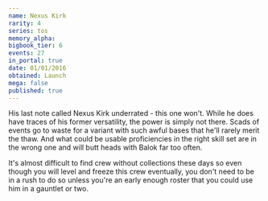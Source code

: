 ```yaml
---
name: Nexus Kirk
rarity: 4
series: tos
memory_alpha:
bigbook_tier: 6
events: 27
in_portal: true
date: 01/01/2016
obtained: Launch
mega: false
published: true
---
```


His last note called Nexus Kirk underrated - this one won't. While he does have traces of his former versatility, the power is simply not there. Scads of events go to waste for a variant with such awful bases that he'll rarely merit the thaw. And what could be usable proficiencies in the right skill set are in the wrong one and will butt heads with Balok far too often.

It's almost difficult to find crew without collections these days so even though you will level and freeze this crew eventually, you don't need to be in a rush to do so unless you're an early enough roster that you could use him in a gauntlet or two.
